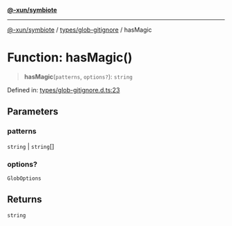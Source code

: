 [**@-xun/symbiote**](../../../README.md)

***

[@-xun/symbiote](../../../README.md) / [types/glob-gitignore](../README.md) / hasMagic

# Function: hasMagic()

> **hasMagic**(`patterns`, `options?`): `string`

Defined in: [types/glob-gitignore.d.ts:23](https://github.com/Xunnamius/symbiote/blob/877e3120bdc7f2c76a05ae6085d5ac57197fd79f/types/glob-gitignore.d.ts#L23)

## Parameters

### patterns

`string` | `string`[]

### options?

`GlobOptions`

## Returns

`string`
